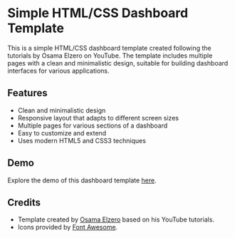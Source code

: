 # Simple HTML/CSS Dashboard Template

This is a simple HTML/CSS dashboard template created following the tutorials by Osama Elzero on YouTube. The template includes multiple pages with a clean and minimalistic design, suitable for building dashboard interfaces for various applications.

## Features

- Clean and minimalistic design
- Responsive layout that adapts to different screen sizes
- Multiple pages for various sections of a dashboard
- Easy to customize and extend
- Uses modern HTML5 and CSS3 techniques

## Demo

Explore the demo of this dashboard template [here](https://manarmh02.github.io/forth-html-css-design/index.html).

## Credits

- Template created by [Osama Elzero](https://www.youtube.com/channel/UCSNkfKl4cU-55Nm-ovsvOHQ) based on his YouTube tutorials.
- Icons provided by [Font Awesome](https://fontawesome.com/).
